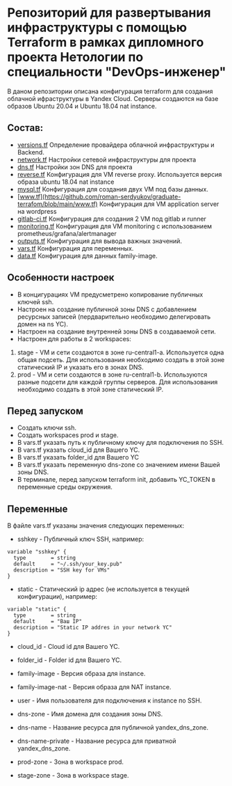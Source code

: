 # Репозиторий для развертывания инфраструктуры с помощью Terraform в рамках дипломного проекта Нетологии по специальности "DevOps-инженер"
В даном репозитории описана конфигурация terraform для создания облачной ифраструктуры в Yandex Cloud.
Серверы создаются на базе образов Ubuntu 20.04 и Ubuntu 18.04 nat instance.

## Состав:
-	[versions.tf](https://github.com/roman-serdyukov/graduate-terrafom/blob/main/versions.tf)
Определение провайдера облачной инфраструктуры и Backend.
-	[network.tf](https://github.com/roman-serdyukov/graduate-terrafom/blob/main/network.tf)
Настройки сетевой инфраструктуры для проекта
-	[dns.tf](https://github.com/roman-serdyukov/graduate-terrafom/blob/main/dns.tf)
Настройки зон DNS для проекта
-	[reverse.tf](https://github.com/roman-serdyukov/graduate-terrafom/blob/main/reverse.tf)
Конфигурация для VM reverse proxy. Используется версия образа ubuntu 18.04 nat instance
-	[mysql.tf](https://github.com/roman-serdyukov/graduate-terrafom/blob/main/mysql.tf)
Конфигурация для создания двух VM под базы данных.
- [www.tf](https://github.com/roman-serdyukov/graduate-terrafom/blob/main/www.tf)
Конфигурация для VM application server на wordpress
-	[gitlab-ci.tf](https://github.com/roman-serdyukov/graduate-terrafom/blob/main/gitlab-ci.tf)
Конфигурация для создания 2 VM под gitlab и runner
-	[monitoring.tf](https://github.com/roman-serdyukov/graduate-terrafom/blob/main/monitoring.tf)
Конфигурация для VM monitoring с использованием prometheus/grafana/alertmanager
-	[outputs.tf](https://github.com/roman-serdyukov/graduate-terrafom/blob/main/outputs.tf) 
Конфигурация для вывода важных значений.
- [vars.tf](https://github.com/roman-serdyukov/graduate-terrafom/blob/main/vars.tf)
Конфигурация для переменных.
- [data.tf](https://github.com/roman-serdyukov/graduate-terrafom/blob/main/data.tf)
Конфигурация для данных family-image.

## Особенности настроек
-	В концигурациях VM предусметрено копирование публичных ключей ssh.
- Настроен на создание публичной зоны DNS с добавлением ресурсных записей (пердварительно необходимо делегировать домен на ns YC).
- Настроен на создание внутренней зоны DNS в создаваемой сети.
- Настроен для работы в 2 workspaces:
1.	stage - VM  и сети создаются в зоне ru-central1-a. Используется одна общая подсеть. Для использования необходимо создать в этой зоне статический IP и указать его в зонах DNS.
2.	prod - VM и сети создаются в зоне ru-central1-b. Используются разные подсети для каждой группы серверов. Для использования необходимо создать в этой зоне статический IP.

## Перед запуском
- Создать ключи ssh.
- Создать workspaces prod и stage.
- В vars.tf указать путь к публичному ключу для подключения по SSH.
- В vars.tf указать cloud_id для Вашего YC.
- В vars.tf указать folder_id для Вашего YC
- В vars.tf указать переменную dns-zone со значением имени Вашей зоны DNS.
- В терминале, перед запуском terraform init, добавить YC_TOKEN в переменные среды окружения.

## Переменные
В файле vars.tf указаны значения следующих переменных:

- sshkey - Публичный ключ SSH, например:

```
variable "sshkey" {
  type        = string
  default     = "~/.ssh/your_key.pub"
  description = "SSH key for VMs"
}
```
- static - Статический ip адрес (не используется в текущей конфигурации), например:
```
variable "static" {
  type        = string
  default     = "Ваш IP"
  description = "Static IP addres in your network YC"
}
```

- cloud_id - Cloud id для Вашего YC.

- folder_id - Folder id для Вашего YC.

- family-image - Версия образа для instance.

- family-image-nat - Версия образа для NAT instance.

- user - Имя пользователя для подключения к instance по SSH.

- dns-zone - Имя домена для создания зоны DNS.

- dns-name - Название ресурса для публичной yandex_dns_zone.

- dns-name-private - Название ресурса для приватной yandex_dns_zone.

- prod-zone - Зона в workspace prod.

- stage-zone - Зона в workspace stage.